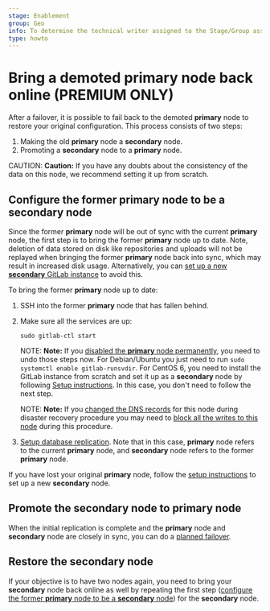 ```yaml
---
stage: Enablement
group: Geo
info: To determine the technical writer assigned to the Stage/Group associated with this page, see https://about.gitlab.com/handbook/engineering/ux/technical-writing/#designated-technical-writers
type: howto
---
```


# Bring a demoted primary node back online **(PREMIUM ONLY)**

After a failover, it is possible to fail back to the demoted **primary** node to
restore your original configuration. This process consists of two steps:

1. Making the old **primary** node a **secondary** node.
1. Promoting a **secondary** node to a **primary** node.

CAUTION: **Caution:**
If you have any doubts about the consistency of the data on this node, we recommend setting it up from scratch.

## Configure the former **primary** node to be a **secondary** node

Since the former **primary** node will be out of sync with the current **primary** node, the first step is to bring the former **primary** node up to date. Note, deletion of data stored on disk like
repositories and uploads will not be replayed when bringing the former **primary** node back
into sync, which may result in increased disk usage.
Alternatively, you can [set up a new **secondary** GitLab instance](../replication/index.md#setup-instructions) to avoid this.

To bring the former **primary** node up to date:

1. SSH into the former **primary** node that has fallen behind.
1. Make sure all the services are up:

   ```shell
   sudo gitlab-ctl start
   ```

   NOTE: **Note:** If you [disabled the **primary** node permanently](index.md#step-2-permanently-disable-the-primary-node),
   you need to undo those steps now. For Debian/Ubuntu you just need to run
   `sudo systemctl enable gitlab-runsvdir`. For CentOS 6, you need to install
   the GitLab instance from scratch and set it up as a **secondary** node by
   following [Setup instructions](../replication/index.md#setup-instructions). In this case, you don't need to follow the next step.

   NOTE: **Note:** If you [changed the DNS records](index.md#step-4-optional-updating-the-primary-domain-dns-record)
   for this node during disaster recovery procedure you may need to [block
   all the writes to this node](planned_failover.md#prevent-updates-to-the-primary-node)
   during this procedure.

1. [Setup database replication](../replication/database.md). Note that in this
   case, **primary** node refers to the current **primary** node, and **secondary** node refers to the
   former **primary** node.

If you have lost your original **primary** node, follow the
[setup instructions](../replication/index.md#setup-instructions) to set up a new **secondary** node.

## Promote the **secondary** node to **primary** node

When the initial replication is complete and the **primary** node and **secondary** node are
closely in sync, you can do a [planned failover](planned_failover.md).

## Restore the **secondary** node

If your objective is to have two nodes again, you need to bring your **secondary**
node back online as well by repeating the first step
([configure the former **primary** node to be a **secondary** node](#configure-the-former-primary-node-to-be-a-secondary-node))
for the **secondary** node.
